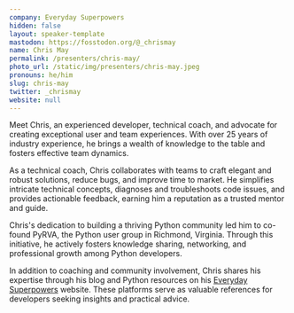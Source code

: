 ```yaml
---
company: Everyday Superpowers
hidden: false
layout: speaker-template
mastodon: https://fosstodon.org/@_chrismay
name: Chris May
permalink: /presenters/chris-may/
photo_url: /static/img/presenters/chris-may.jpeg
pronouns: he/him
slug: chris-may
twitter: _chrismay
website: null
---
```


Meet Chris, an experienced developer, technical coach, and advocate for creating exceptional user and team experiences. With over 25 years of industry experience, he brings a wealth of knowledge to the table and fosters effective team dynamics.

As a technical coach, Chris collaborates with teams to craft elegant and robust solutions, reduce bugs, and improve time to market. He simplifies intricate technical concepts, diagnoses and troubleshoots code issues, and provides actionable feedback, earning him a reputation as a trusted mentor and guide.

Chris's dedication to building a thriving Python community led him to co-found PyRVA, the Python user group in Richmond, Virginia. Through this initiative, he actively fosters knowledge sharing, networking, and professional growth among Python developers.

In addition to coaching and community involvement, Chris shares his expertise through his blog and Python resources on his [Everyday Superpowers](https://everydaysuperpowers.dev) website. These platforms serve as valuable references for developers seeking insights and practical advice.
